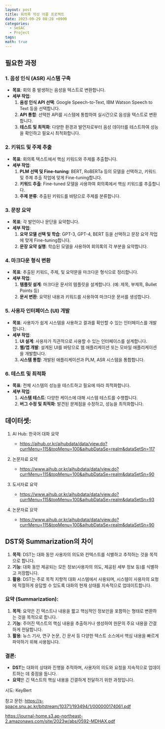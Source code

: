 ```yaml
---
layout: post
title: 회의록 작성 어플 프로젝트
date: 2023-09-29 08:28 +0900
categories:
  - SeSAC
  - Project
tags: 
math: true
---
```

## 필요한 과정

### 1. 음성 인식 (ASR) 시스템 구축

- **목표**: 회의 중 발생하는 음성을 텍스트로 변환합니다.
- **세부 작업**:
    1. **음성 인식 API 선택**: Google Speech-to-Text, IBM Watson Speech to Text 등을 선택합니다.
    2. **API 통합**: 선택한 API를 시스템에 통합하여 실시간으로 음성을 텍스트로 변환합니다.
    3. **테스트 및 최적화**: 다양한 환경과 발언자로부터 음성 데이터를 테스트하여 성능을 확인하고 필요시 최적화합니다.

### 2. 키워드 및 주제 추출

- **목표**: 회의록 텍스트에서 핵심 키워드와 주제를 추출합니다.
- **세부 작업**:
    1. **PLM 선택 및 Fine-tuning**: BERT, RoBERTa 등의 모델을 선택하고, 키워드 및 주제 추출 작업에 맞게 Fine-tuning합니다.
    2. **키워드 추출**: Fine-tuned 모델을 사용하여 회의록에서 핵심 키워드를 추출합니다.
    3. **주제 분류**: 추출된 키워드를 바탕으로 주제를 분류합니다.

### 3. 문장 요약

- **목표**: 각 발언이나 문단을 요약합니다.
- **세부 작업**:
    1. **요약 모델 선택 및 학습**: GPT-3, GPT-4, BERT 등을 선택하고 문장 요약 작업에 맞게 Fine-tuning합니다.
    2. **문장 요약 실행**: 학습된 모델을 사용하여 회의록의 각 부분을 요약합니다.

### 4. 마크다운 형식 변환

- **목표**: 추출된 키워드, 주제, 및 요약문을 마크다운 형식으로 정리합니다.
- **세부 작업**:
    1. **템플릿 설계**: 마크다운 문서의 템플릿을 설계합니다. (예: 제목, 부제목, Bullet Points 등)
    2. **문서 변환**: 요약된 내용과 키워드를 사용하여 마크다운 문서를 생성합니다.

### 5. 사용자 인터페이스 (UI) 개발

- **목표**: 사용자가 쉽게 시스템을 사용하고 결과를 확인할 수 있는 인터페이스를 개발합니다.
- **세부 작업**:
    1. **UI 설계**: 사용자가 직관적으로 사용할 수 있는 인터페이스를 설계합니다.
    2. **웹/앱 개발**: 설계된 UI를 바탕으로 웹 애플리케이션 또는 모바일 애플리케이션을 개발합니다.
    3. **시스템 통합**: 개발된 애플리케이션과 PLM, ASR 시스템을 통합합니다.

### 6. 테스트 및 최적화

- **목표**: 전체 시스템의 성능을 테스트하고 필요에 따라 최적화합니다.
- **세부 작업**:
    1. **시스템 테스트**: 다양한 케이스에 대해 시스템 테스트를 수행합니다.
    2. **버그 수정 및 최적화**: 발견된 문제점을 수정하고, 성능을 최적화합니다.


## 데이터셋:
1. AI Hub: 한국어 대화 요약
	- https://aihub.or.kr/aihubdata/data/view.do?currMenu=115&topMenu=100&aihubDataSe=realm&dataSetSn=117
1. 논문자료 요약
	- https://www.aihub.or.kr/aihubdata/data/view.do?currMenu=115&topMenu=100&aihubDataSe=realm&dataSetSn=90

2. 도서자료 요약
	- https://www.aihub.or.kr/aihubdata/data/view.do?currMenu=115&topMenu=100&aihubDataSe=realm&dataSetSn=93

3. 논문자료 요약
	- https://www.aihub.or.kr/aihubdata/data/view.do?currMenu=115&topMenu=100&aihubDataSe=realm&dataSetSn=90
## DST와 Summarization의 차이

1. **목적**: DST는 대화 동안 사용자의 의도와 컨텍스트를 식별하고 추적하는 것을 목적으로 합니다.
2. **기능**: 대화 동안 제공되는 모든 정보(사용자의 의도, 제공된 세부 정보 등)를 식별하고 저장합니다.
3. **활용**: DST는 주로 목적 지향적 대화 시스템에서 사용되며, 시스템이 사용자의 요청에 적절하게 응답할 수 있도록 대화의 현재 상태를 지속적으로 업데이트합니다.

### 요약 (Summarization):

1. **목적**: 요약은 긴 텍스트나 내용을 짧고 핵심적인 정보만을 포함하는 형태로 변환하는 것을 목적으로 합니다.
2. **기능**: 주어진 텍스트의 핵심 내용을 추출하거나 생성하여 원문의 주요 내용을 간결하게 전달합니다.
3. **활용**: 뉴스 기사, 연구 논문, 긴 문서 등 다양한 텍스트 소스에서 핵심 내용을 빠르게 파악하기 위해 사용됩니다.

### 결론:

- **DST**는 대화의 상태와 진행을 추적하며, 사용자의 의도와 요청을 지속적으로 업데이트하는 데 중점을 둡니다.
- **요약**은 긴 텍스트의 핵심 내용을 간결하게 전달하기 위한 과정입니다.


시도:
KeyBert

참고 문헌:
https://s-space.snu.ac.kr/bitstream/10371/193494/1/000000174061.pdf

https://journal-home.s3.ap-northeast-2.amazonaws.com/site/2023w/abs/0592-MDHAX.pdf